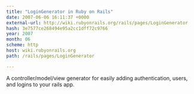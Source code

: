 ```yaml
---
title: "LoginGenerator in Ruby on Rails"
date: 2007-06-06 16:11:37 +0000
external-url: http://wiki.rubyonrails.org/rails/pages/LoginGenerator
hash: 3e7577ce268494e95a2cc1dff72c9766
year: 2007
month: 06
scheme: http
host: wiki.rubyonrails.org
path: /rails/pages/LoginGenerator

---
```


A controller/model/view generator for easily adding authentication, users, and logins to your rails app.
